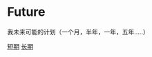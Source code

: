 # Future
我未来可能的计划（一个月，半年，一年，五年.....）


[短期](https://github.com/yanboishere/Future/blob/master/All/recent.md)
[长期](https://github.com/yanboishere/Future/blob/master/All/long%20term.md)
